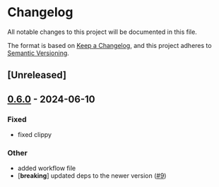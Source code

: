 # Changelog
All notable changes to this project will be documented in this file.

The format is based on [Keep a Changelog](https://keepachangelog.com/en/1.0.0/),
and this project adheres to [Semantic Versioning](https://semver.org/spec/v2.0.0.html).

## [Unreleased]

## [0.6.0](https://github.com/akorchyn/near-ledger-rs/compare/v0.5.0...v0.6.0) - 2024-06-10

### Fixed
- fixed clippy

### Other
- added workflow file
- [**breaking**] updated deps to the newer version ([#9](https://github.com/akorchyn/near-ledger-rs/pull/9))
